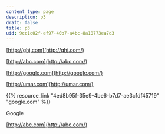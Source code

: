 ```yaml
---
content_type: page
description: p3
draft: false
title: p3
uid: 9cc1c02f-ef97-40b7-a4bc-8a10773ea7d3
---
```

[http://ghj.com](http://ghj.com/)

[http://abc.com](http://abc.com/)

[http://google.com](http://google.com/)

[http://umar.com](http://umar.com/)

{{% resource_link "4ed8b95f-35e9-4be6-b7d7-ae3c1df45719" "google.com" %}}

Google

[http://abc.com](http://abc.com/)
